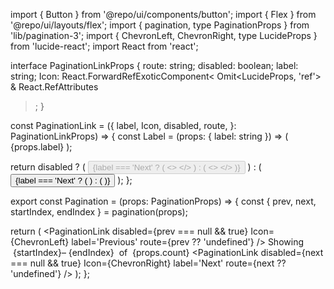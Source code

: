 import { Button } from '@repo/ui/components/button';
import { Flex } from '@repo/ui/layouts/flex';
import { pagination, type PaginationProps } from 'lib/pagination-3';
import { ChevronLeft, ChevronRight, type LucideProps } from 'lucide-react';
import React from 'react';

interface PaginationLinkProps {
route: string;
disabled: boolean;
label: string;
Icon: React.ForwardRefExoticComponent<
Omit<LucideProps, 'ref'> & React.RefAttributes<SVGSVGElement>

> ;
> }

const PaginationLink = ({
label,
Icon,
disabled,
route,
}: PaginationLinkProps) => {
const Label = (props: { label: string }) => (
<span className='hidden sm:block'>{props.label}</span>
);

return disabled ? (
<Button disabled={disabled} variant='ghost'>
{label === 'Next' ? (
<>
<Label label={label} />
<Icon />
</>
) : (
<>
<Icon />
<Label label={label} />
</>
)}
</Button>
) : (
<Button asChild variant='ghost'>
{label === 'Next' ? (
<a href={route}>
<Label label={label} /> <Icon />
</a>
) : (
<a href={route}>
<Icon />
<Label label={label} />
</a>
)}
</Button>
);
};

export const Pagination = (props: PaginationProps) => {
const { prev, next, startIndex, endIndex } = pagination(props);

return (
<Flex className='justify-between items-center'>
<PaginationLink
disabled={prev === null && true}
Icon={ChevronLeft}
label='Previous'
route={prev ?? 'undefined'}
/>
<Flex>
<span className='hidden sm:block'>Showing</span> &nbsp;{startIndex}–
{endIndex}
&nbsp;of&nbsp;
{props.count}
</Flex>
<PaginationLink
disabled={next === null && true}
Icon={ChevronRight}
label='Next'
route={next ?? 'undefined'}
/>
</Flex>
);
};

